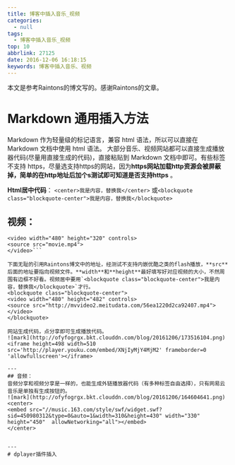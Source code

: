 ```yaml
---
title: 博客中插入音乐_视频
categories:
  - null
tags:
  - 博客中插入音乐_视频
top: 10
abbrlink: 27125
date: 2016-12-06 16:18:15
keywords: 博客中插入音乐、视频
---
```


本文是参考Raintons的博文写的。感谢Raintons的文章。

# Markdown 通用插入方法
Markdown 作为轻量级的标记语言，兼容 html 语法，所以可以直接在 Markdown 文档中使用 html 语法。
大部分音乐、视频网站都可以直接生成播放器代码(尽量用直接生成的代码)，直接粘贴到 Markdown 文档中即可。有些标签不支持 https，尽量选支持https的网站，因为**https网站加载http资源会被屏蔽掉，简单的在http地址后加个s测试即可知道是否支持https** 。


**Html居中代码**：
`<center>我是内容，替换我</center>`
或`<blockquote class="blockquote-center">我是内容，替换我</blockquote>`


## 视频：
```
<video width="480" height="320" controls>
<source src="movie.mp4">
</video>```

下面无耻的引用Raintons博文中的地址，经测试不支持内嵌优酷之类的flash播放，**src**后面的地址要指向视频文件。**width**和**height**最好填写好对应视频的大小，不然周围有边框不好看。视频居中要用`<blockquote class="blockquote-center">我是内容，替换我</blockquote>`才行。
<blockquote class="blockquote-center">
<video width="480" height="482" controls>
<source src="http://mvvideo2.meitudata.com/56ea1220d2ca92407.mp4">
</video>
</blockquote>

网站生成代码，点分享即可生成播放代码。
![mark](http://ofyfogrgx.bkt.clouddn.com/blog/20161206/173516104.png)
<iframe height=498 width=510 src='http://player.youku.com/embed/XNjIyMjY4MjM2' frameborder=0 'allowfullscreen'></iframe>

---
## 音频：
音频分享和视频分享是一样的，也能生成外链播放器代码（有多种标签自由选择），只有网易云音乐是单独有生成按钮的。
![mark](http://ofyfogrgx.bkt.clouddn.com/blog/20161206/164604641.png)
<center>
<embed src="//music.163.com/style/swf/widget.swf?sid=450980312&type=0&auto=1&width=310&height=430" width="330" height="450"  allowNetworking="all"></embed>
</center>


---
# dplayer插件插入


